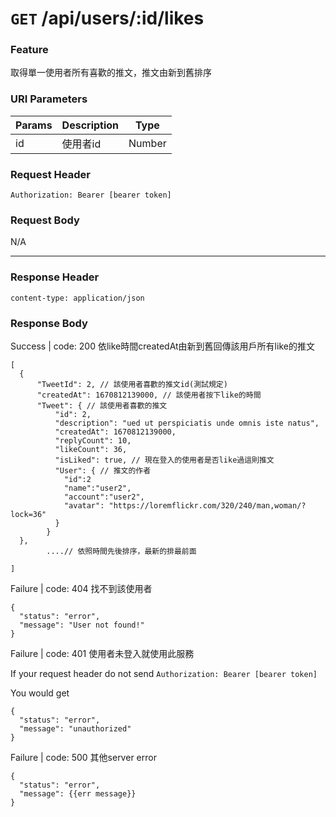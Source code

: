 # `GET` /api/users/:id/likes

### Feature

取得單一使用者所有喜歡的推文，推文由新到舊排序

### URI Parameters

| Params | Description | Type |
| --- | --- | --- |
| id | 使用者id | Number |

### Request Header

```
Authorization: Bearer [bearer token]
```

### Request Body

N/A

---

### Response Header

```
content-type: application/json
```

### Response Body

Success | code: 200 依like時間createdAt由新到舊回傳該用戶所有like的推文

```
[
  {
      "TweetId": 2, // 該使用者喜歡的推文id(測試規定)
      "createdAt": 1670812139000, // 該使用者按下like的時間
      "Tweet": { // 該使用者喜歡的推文
          "id": 2, 
          "description": "ued ut perspiciatis unde omnis iste natus",
          "createdAt": 1670812139000,
          "replyCount": 10,
          "likeCount": 36,
          "isLiked": true, // 現在登入的使用者是否like過這則推文
          "User": { // 推文的作者
            "id":2
            "name":"user2",
            "account":"user2",
            "avatar": "https://loremflickr.com/320/240/man,woman/?lock=36"
          }
        }
  },
		....// 依照時間先後排序，最新的排最前面
 
]

```

Failure | code: 404 找不到該使用者

```
{
  "status": "error",
  "message": "User not found!"
}
```

Failure | code: 401 使用者未登入就使用此服務

If your request header do not send
`Authorization: Bearer [bearer token]`

You would get

```
{
  "status": "error",
  "message": "unauthorized"
}
```

Failure | code: 500 其他server error

```
{
  "status": "error",
  "message": {{err message}}
}
```